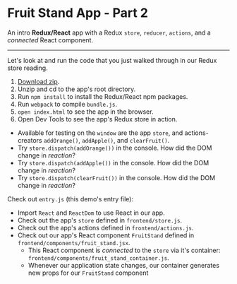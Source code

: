 # Fruit Stand App - Part 2

An intro **Redux/React** app with a Redux `store`, `reducer`, `actions`, and a *connected* React component.

---
Let's look at and run the code that you just walked through in our Redux store
reading.

1. [Download zip][zip].
2. Unzip and cd to the app's root directory.
3. Run `npm install` to install the Redux/React npm packages.
4. Run `webpack` to compile `bundle.js`.
4. `open index.html` to see the app in the browser.
5. Open Dev Tools to see the app's Redux store in action.
  + Available for testing on the `window` are the app `store`, and actions-creators `addOrange()`, `addApple()`, and `clearFruit()`.
  + Try `store.dispatch(addOrange())` in the console. How did the DOM change in *reaction*?
  + Try `store.dispatch(addApple())` in the console. How did the DOM change in *reaction*?
  + Try `store.dispatch(clearFruit())` in the console. How did the DOM change in *reaction*?

Check out `entry.js` (this demo's entry file):
+ Import `React` and `ReactDom` to use React in our app.
+ Check out the app's `store` defined in `frontend/store.js`.
+ Check out the app's actions defined in `frontend/actions.js`.
+ Check out our app's React component `FruitStand` defined in `frontend/components/fruit_stand.jsx`.
  + This React component is *connected* to the `store` via it's container: `frontend/components/fruit_stand_container.js`.
  + Whenever our application state changes, our container generates new props for our `FruitStand` component

[zip]: ./fruit_stand_02.zip
